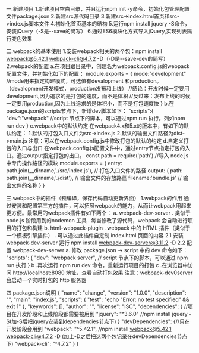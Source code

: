 
一.新建项目
1.新建项目空白目录，并且运行npm init -y命令，初始化包管理配置文件package.json
2.新建src源代码目录
3.新建src->index.html首页和src->index.js脚本文件
4.初始化首页基本的结构
5.运行npm install jquery -S命令，安装jQuery（-S是--save的简写）
6.通过ES6模块化方式导入jQuery,实现列表隔行变色效果

二.webpack的基本使用
1.安装webpack相关的两个包：npm install webpack@5.42.1 webpack-cli@4.7.2 -D（-D是--save-dev的简写）
2.webpack的配置
a.在项目跟目录中，创建名为webpack.config.js的webpack配置文件，并初始化如下的配置：
module.exports = {
    mode:"development" //mode用来指定构建模式，可选值有devalopment 和production。（devalopment开发模式，production发布和上线）
    //结论：开发时候一定要用development,因为追求的是打包的速度，而不是体积
    //反过来：发布上线的时候一定要用production,因为上线追求的是体积小，而不是打包速度快
}
b.在package.json的scripts节点下，新增dev脚本如下：
"scripts":{
    "dev":"webpack" //script 节点下的脚本，可以通过npm run 执行。列如npm run dev
}
c.webpack中的默认约定
在webpack4.x和5.x的版本中，有如下的默认约定：
1.默认的打包入口文件为src->index.js
2.默认的输出文件路径为dist->main.js
注意：可以在webpack.config.js中修改打包的默认的约定
d.自定义打包的入口与出口
在webpack.config.js配置文件中，通过entry节点指定打包的入口。通过output指定打包的出口。
const path = require('path') //导入 node.js 中专门操作路径的模块
module.exports = {
    entry: path.join(__dirname,'./src/index.js'), // 打包入口文件的路径
    output: {
        path: path.join(__dirname,'./dist'), // 输出文件的存放路径
        filename:'bundle.js' // 输出文件的名称
    }
}

三.webpack中的插件（预编译，保存代码自动更新界面）
1.webpack的作用
通过安装和配置第三方的插件，可以拓展webpack的能力，从而让webpack用起来更方便。最常用的webpack插件有如下两个：
a. webpack-dev-server 
   . 类似于 node.js 阶段用到的nodemon 工具
   . 每当修改了源代码，webpack 会自动进行项目的打包和构建
b. html-webpack-plugin
   . webpack 中的 HTML 插件（类似于一个模板引擎插件）
   . 可以通过此插件自定制 index.html 页面的内容
2.1 安装 webpack-dev-server
运行 npm install webpack-dev-server@3.11.2 -D
2.2 配置 webpack-dev-server
a. 修改 package.json -> script 中的 dev 命令如下：
"scripts": {
    "dev": "webpack server", // script 节点下的脚本，可以通过 npm run 执行
}
b .再次运行 npm run dev 命令，重新运行项目的打包
c .在浏览器中访问 http://localhost:8080 地址，查看自动打包效果
注意：webpack-dev0server 会启动一个实时打包的 http 服务器

四.package.json说明
{
  "name": "change",
  "version": "1.0.0",
  "description": "",
  "main": "index.js",
  "scripts": {
    "test": "echo \"Error: no test specified\" && exit 1"
  },
  "keywords": [],
  "author": "",
  "license": "ISC",
  "dependencies": { //项目在开发阶段和上线阶段都需要被用到
    "jquery": "^3.6.0" //npm install jquery -S(加-S后把jquery安装到dependencies节点下)
  }
  "devDependencies": {//只在开发阶段会用到
    "webpack": "^5.42.1", //npm install webpack@5.42.1 webpack-cli@4.7.2 -D (加上-D之后把这两个包记录在devDependencies节点下)
    "webpack-cli": "^4.7.2"
  }
}
